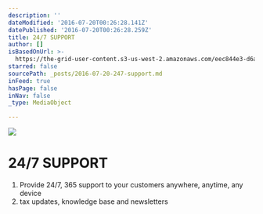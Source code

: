 ```yaml
---
description: ''
dateModified: '2016-07-20T00:26:28.141Z'
datePublished: '2016-07-20T00:26:28.259Z'
title: 24/7 SUPPORT
author: []
isBasedOnUrl: >-
  https://the-grid-user-content.s3-us-west-2.amazonaws.com/eec844e3-d6a0-4517-8a72-67c1eaf1c0a8.jpg
starred: false
sourcePath: _posts/2016-07-20-247-support.md
inFeed: true
hasPage: false
inNav: false
_type: MediaObject

---
```

![](https://the-grid-user-content.s3-us-west-2.amazonaws.com/eec844e3-d6a0-4517-8a72-67c1eaf1c0a8.jpg)

# 24/7 SUPPORT

1. Provide 24/7, 365 support to your customers anywhere, anytime, any device
2. tax updates, knowledge base and newsletters